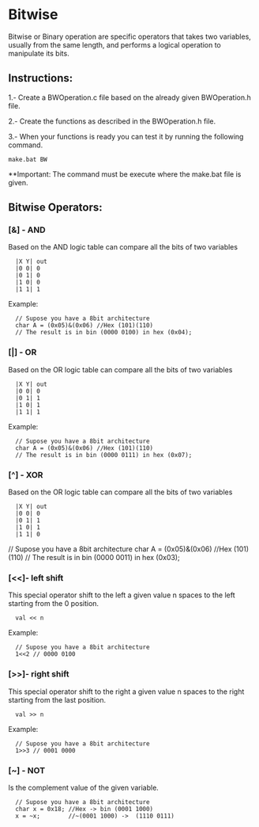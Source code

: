 # Bitwise
Bitwise or Binary operation are specific operators that takes two variables, usually from the same length, and performs a logical operation to manipulate its bits.

## Instructions:
1.- Create a BWOperation.c file based on the already given BWOperation.h file.

2.- Create the functions as described in the BWOperation.h file.

3.- When your functions is ready you can test it by running the following command.
```
make.bat BW
```
**Important: The command must be execute where the make.bat file is given.

## Bitwise Operators: 

### [&] - AND
Based on the AND logic table can compare all the bits of two variables

```
  |X Y| out
  |0 0| 0
  |0 1| 0
  |1 0| 0
  |1 1| 1
```

Example:

```
  // Supose you have a 8bit architecture
  char A = (0x05)&(0x06) //Hex (101)(110)
  // The result is in bin (0000 0100) in hex (0x04);
```

### [|] - OR
Based on the OR logic table can compare all the bits of two variables 

```
  |X Y| out
  |0 0| 0
  |0 1| 1
  |1 0| 1
  |1 1| 1
```

Example:

```
  // Supose you have a 8bit architecture
  char A = (0x05)&(0x06) //Hex (101)(110)
  // The result is in bin (0000 0111) in hex (0x07);
```
###  [^] - XOR
Based on the OR logic table can compare all the bits of two variables 

```
  |X Y| out
  |0 0| 0
  |0 1| 1
  |1 0| 1
  |1 1| 0
```
  // Supose you have a 8bit architecture
  char A = (0x05)&(0x06) //Hex (101)(110)
  // The result is in bin (0000 0011) in hex (0x03);

### [<<]- left shift
This special operator shift to the left a given value n spaces to the left starting from the 0 position.

```
  val << n
```

Example:

```
  // Supose you have a 8bit architecture
  1<<2 // 0000 0100
```


### [>>]- right shift
This special operator shift to the right a given value n spaces to the right starting from the last position.

```
  val >> n
```

Example:

```
  // Supose you have a 8bit architecture
  1>>3 // 0001 0000
```
###  [~] - NOT
Is the complement value of the given variable.

```
  // Supose you have a 8bit architecture
  char x = 0x18; //Hex -> bin (0001 1000)
  x = ~x;        //~(0001 1000) ->  (1110 0111)
```


